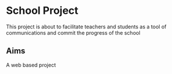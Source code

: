 # School Project
This project is about to facilitate teachers and students as a tool of communications and commit the progress of the school

## Aims 
A web based project
